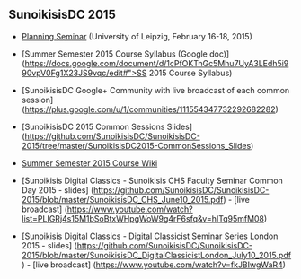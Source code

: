 ## SunoikisisDC 2015

* [Planning Seminar](http://www.dh.uni-leipzig.de/wo/wokshops-seminars/sunoikisis-dc-2015/) (University of Leipzig, February 16-18, 2015)
* [Summer Semester 2015 Course Syllabus (Google doc)](https://docs.google.com/document/d/1cPfOKTnGc5Mhu7UyA3LEdh5i990vpV0Fg1X23JS9vqc/edit#">SS 2015 Course Syllabus)
* [SunoikisisDC Google+ Community with live broadcast of each common session] (https://plus.google.com/u/1/communities/111554347732292682282)
* [SunoikisisDC 2015 Common Sessions Slides] (https://github.com/SunoikisisDC/SunoikisisDC-2015/tree/master/SunoikisisDC2015-CommonSessions_Slides)
* [Summer Semester 2015 Course Wiki](https://github.com/SunoikisisDC/SunoikisisDC-2015/wiki)


* [Sunoikisis Digital Classics - Sunoikisis CHS Faculty Seminar Common Day 2015 - slides] (https://github.com/SunoikisisDC/SunoikisisDC-2015/blob/master/SunoikisisDC_CHS_June10_2015.pdf) - [live broadcast] (https://www.youtube.com/watch?list=PLIGRj4s15M1bSoBtxWHpgWoW9g4rF6sfq&v=hITq95mfM08)
* [Sunoikisis Digital Classics - Digital Classicist Seminar Series London 2015 - slides] (https://github.com/SunoikisisDC/SunoikisisDC-2015/blob/master/SunoikisisDC_DigitalClassicistLondon_July10_2015.pdf) - [live broadcast] (https://www.youtube.com/watch?v=fkJBIwgWaR4) 

